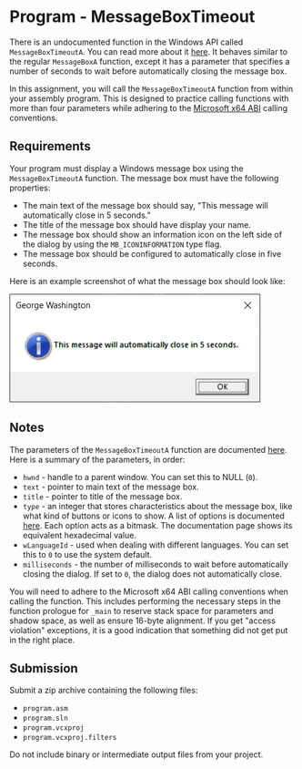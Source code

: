 # Program - MessageBoxTimeout

There is an undocumented function in the Windows API called `MessageBoxTimeoutA`. You can read more about it [here](http://pinvoke.net/default.aspx/user32.MessageBoxTimeout). It behaves similar to the regular `MessageBoxA` function, except it has a parameter that specifies a number of seconds to wait before automatically closing the message box.

In this assignment, you will call the `MessageBoxTimeoutA` function from within your assembly program. This is designed to practice calling functions with more than four parameters while adhering to the [Microsoft x64 ABI](https://learn.microsoft.com/en-us/cpp/build/x64-software-conventions?view=msvc-170) calling conventions.

## Requirements

Your program must display a Windows message box using the `MessageBoxTimeoutA` function. The message box must have the following properties:
- The main text of the message box should say, "This message will automatically close in 5 seconds."
- The title of the message box should have display your name.
- The message box should show an information icon on the left side of the dialog by using the `MB_ICONINFORMATION` type flag.
- The message box should be configured to automatically close in five seconds.

Here is an example screenshot of what the message box should look like:

![](screenshot.png)

## Notes

The parameters of the `MessageBoxTimeoutA` function are documented [here](http://pinvoke.net/default.aspx/user32.MessageBoxTimeout). Here is a summary of the parameters, in order:

- `hwnd` - handle to a parent window. You can set this to NULL (`0`).
- `text` - pointer to main text of the message box.
- `title` - pointer to title of the message box.
- `type` - an integer that stores characteristics about the message box, like what kind of buttons or icons to show. A list of options is documented [here](https://learn.microsoft.com/en-us/windows/win32/api/winuser/nf-winuser-messageboxa). Each option acts as a bitmask. The documentation page shows its equivalent hexadecimal value.
- `wLanguageId` - used when dealing with different languages. You can set this to `0` to use the system default.
- `milliseconds` - the number of milliseconds to wait before automatically closing the dialog. If set to `0`, the dialog does not automatically close.

You will need to adhere to the Microsoft x64 ABI calling conventions when calling the function. This includes performing the necessary steps in the function prologue for `_main` to reserve stack space for parameters and shadow space, as well as ensure 16-byte alignment. If you get "access violation" exceptions, it is a good indication that something did not get put in the right place.

## Submission

Submit a zip archive containing the following files:
- `program.asm`
- `program.sln`
- `program.vcxproj`
- `program.vcxproj.filters`

Do not include binary or intermediate output files from your project.
